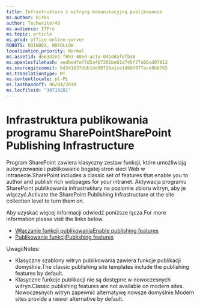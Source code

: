 ```yaml
---
title: Infrastruktura z witryną komunikacyjną publikowania
ms.author: kirks
author: Techwriter40
ms.audience: ITPro
ms.topic: article
ms.prod: office-online-server
ROBOTS: NOINDEX, NOFOLLOW
localization_priority: Normal
ms.assetid: de63d2e1-f053-40ed-ac1a-041ddafefba0
ms.openlocfilehash: aedbedfef7d5a467201be01d745f77a06cd07812
ms.sourcegitcommit: 6d341637dbb14e90726a1ce1d68f077ace9bb765
ms.translationtype: MT
ms.contentlocale: pl-PL
ms.lasthandoff: 06/04/2019
ms.locfileid: "34719281"
---
```

# <a name="sharepoint-publishing-infrastructure"></a><span data-ttu-id="e3f20-102">Infrastruktura publikowania programu SharePoint</span><span class="sxs-lookup"><span data-stu-id="e3f20-102">SharePoint Publishing Infrastructure</span></span>


<p><span data-ttu-id="e3f20-103">Program SharePoint zawiera klasyczny zestaw funkcji, które umożliwiają autoryzowanie i publikowanie bogatej stron sieci Web w intranecie.</span><span class="sxs-lookup"><span data-stu-id="e3f20-103">SharePoint includes a classic set of features that enable you to author and publish rich webpages for your intranet.</span></span> <span data-ttu-id="e3f20-104">Aktywacja programu SharePoint publikowania infrastruktury na poziomie zbioru witryn, aby je włączyć.</span><span class="sxs-lookup"><span data-stu-id="e3f20-104">Activate the SharePoint Publishing Infrastructure at the site collection level to turn them on.</span></span></p>  <p><span data-ttu-id="e3f20-105">Aby uzyskać więcej informacji odwiedź poniższe łącza.</span><span class="sxs-lookup"><span data-stu-id="e3f20-105">For more information please visit the links below.</span></span></p>  <ul>  <li><span data-ttu-id="e3f20-106"><a href="https://support.office.com/en-us/article/Enable-publishing-features-479677A6-8B33-4AC7-907D-071C1C7E4518">Włączanie funkcji publikowania</a></span><span class="sxs-lookup"><span data-stu-id="e3f20-106"><a href="https://support.office.com/en-us/article/Enable-publishing-features-479677A6-8B33-4AC7-907D-071C1C7E4518">Enable publishing features</a></span></span></li>  <li><span data-ttu-id="e3f20-107"><a href="https://support.office.com/en-us/article/Features-enabled-in-a-SharePoint-Online-publishing-site-3AB3810C-3C2C-4361-9D0E-0CBE666EA0B0?wt.mc_id=O365_Portal_MMaven#__toc336865553">Publikowanie funkcji</a></span><span class="sxs-lookup"><span data-stu-id="e3f20-107"><a href="https://support.office.com/en-us/article/Features-enabled-in-a-SharePoint-Online-publishing-site-3AB3810C-3C2C-4361-9D0E-0CBE666EA0B0?wt.mc_id=O365_Portal_MMaven#__toc336865553">Publishing features</a></span></span></li>  </ul>  <p><span data-ttu-id="e3f20-108">Uwagi:</span><span class="sxs-lookup"><span data-stu-id="e3f20-108">Notes:</span></span></p>  <ul>  <li><span data-ttu-id="e3f20-109">Klasyczne szablony witryn publikowania zawiera funkcje publikacji domyślnie.</span><span class="sxs-lookup"><span data-stu-id="e3f20-109">The classic publishing site templates include the publishing features by default.</span></span></li>  <li><span data-ttu-id="e3f20-110">Klasyczne funkcje publikacji nie są dostępne w nowoczesnych witryn.</span><span class="sxs-lookup"><span data-stu-id="e3f20-110">Classic publishing features are not available on modern sites.</span></span> <span data-ttu-id="e3f20-111">Nowoczesnych witryn zapewnić alternatywę nowsze domyślnie.</span><span class="sxs-lookup"><span data-stu-id="e3f20-111">Modern sites provide a newer alternative by default.</span></span></li>  </ul>

